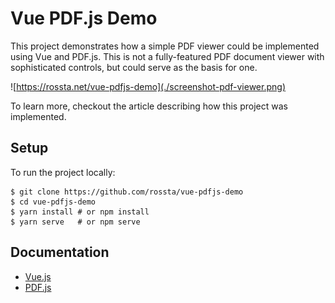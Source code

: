 # Vue PDF.js Demo

This project demonstrates how a simple PDF viewer could be implemented using Vue and PDF.js. This is not a fully-featured PDF document viewer with sophisticated controls, but could serve as the basis for one.

![https://rossta.net/vue-pdfjs-demo](./screenshot-pdf-viewer.png)

To learn more, checkout the article describing how this project was implemented.

## Setup

To run the project locally:

```
$ git clone https://github.com/rossta/vue-pdfjs-demo
$ cd vue-pdfjs-demo
$ yarn install # or npm install
$ yarn serve   # or npm serve
```

## Documentation

* [Vue.js](https://vuejs.org)
* [PDF.js](https://mozilla.github.io/pdf.js/)
